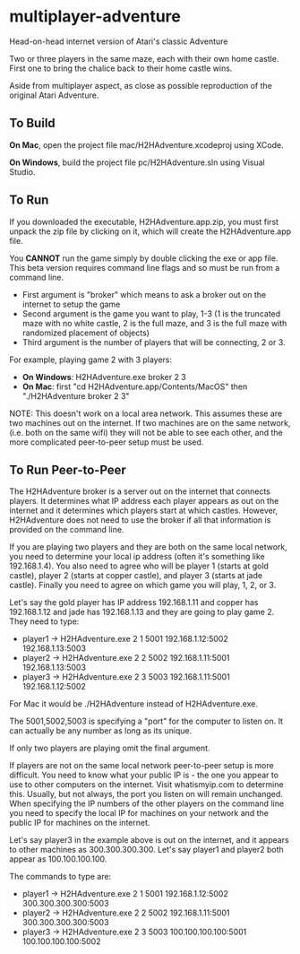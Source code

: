 # multiplayer-adventure
Head-on-head internet version of Atari's classic Adventure

Two or three players in the same maze, each with their own home castle.  First one to bring the chalice back to their home castle wins.

Aside from multiplayer aspect, as close as possible reproduction of the original Atari Adventure.

## To Build
**On Mac**, open the project file mac/H2HAdventure.xcodeproj using XCode.

**On Windows**, build the project file pc/H2HAdventure.sln using Visual Studio.

## To Run
If you downloaded the executable, H2HAdventure.app.zip, you must first unpack the zip file by clicking on it, which will create the H2HAdventure.app file.

You **CANNOT** run the game simply by double clicking the exe or app file.  This beta version requires command line flags and so must be run from a command line.
* First argument is "broker" which means to ask a broker out on the internet to setup the game
* Second argument is the game you want to play, 1-3 (1 is the truncated maze with no white castle, 2 is the full maze, and 3 is the full maze with randomized placement of objects)
* Third argument is the number of players that will be connecting, 2 or 3.

For example, playing game 2 with 3 players:
* **On Windows**: H2HAdventure.exe broker 2 3
* **On Mac**: first "cd H2HAdventure.app/Contents/MacOS" then "./H2HAdventure broker 2 3"

NOTE: This doesn't work on a local area network.  This assumes these are two machines out on the internet.  If two machines are on the same network, (i.e. both on the same wifi) they will not be able to see each other, and the more complicated peer-to-peer setup must be used.

## To Run Peer-to-Peer
The H2HAdventure broker is a server out on the internet that connects players.  It determines what IP address each player appears as out on the internet and it determines which players start at which castles.  However, H2HAdventure does not need to use the broker if all that information is provided on the command line.

If you are playing two players and they are both on the same local network, you need to determine your local ip address (often it's something like 192.168.1.4).
You also need to agree who will be player 1 (starts at gold castle), player 2 (starts at copper castle), and player 3 (starts at jade castle).
Finally you need to agree on which game you will play, 1, 2, or 3.

Let's say the gold player has IP address 192.168.1.11 and copper has 192.168.1.12 and jade has 192.168.1.13 and they are going to play game 2.  They need to type:
* player1 -> H2HAdventure.exe 2 1 5001 192.168.1.12:5002 192.168.1.13:5003
* player2 -> H2HAdventure.exe 2 2 5002 192.168.1.11:5001 192.168.1.13:5003
* player3 -> H2HAdventure.exe 2 3 5003 192.168.1.11:5001 192.168.1.12:5002

For Mac it would be ./H2HAdventure instead of H2HAdventure.exe.

The 5001,5002,5003 is specifying a "port" for the computer to listen on.  It can actually be any number as long as its unique.

If only two players are playing omit the final argument.

If players are not on the same local network peer-to-peer setup is more difficult.  You need to know what your public IP is - the one you appear to use to other computers on the internet.  Visit whatismyip.com to determine this.  Usually, but not always, the port you listen on will remain unchanged.  When specifying the IP numbers of the other players on the command line you need to specify the local IP for machines on your network and the public IP for machines on the internet.

Let's say player3 in the example above is out on the internet, and it appears to other machines as 300.300.300.300.  Let's say player1 and player2 both appear as 100.100.100.100.  

The commands to type are:
* player1 -> H2HAdventure.exe 2 1 5001 192.168.1.12:5002 300.300.300.300:5003
* player2 -> H2HAdventure.exe 2 2 5002 192.168.1.11:5001 300.300.300.300:5003
* player3 -> H2HAdventure.exe 2 3 5003 100.100.100.100:5001 100.100.100.100:5002

 

